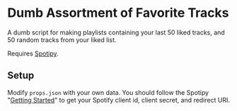 # Dumb Assortment of Favorite Tracks

A dumb script for making playlists containing your last 50 liked tracks, and 50 random tracks from your liked list.

Requires [Spotipy](https://pypi.org/project/spotipy/).

## Setup

Modify `props.json` with your own data. You should follow the Spotipy "[Getting Started](https://spotipy.readthedocs.io/en/2.24.0/#getting-started)" to get your Spotify client id, client secret, and redirect URI.
